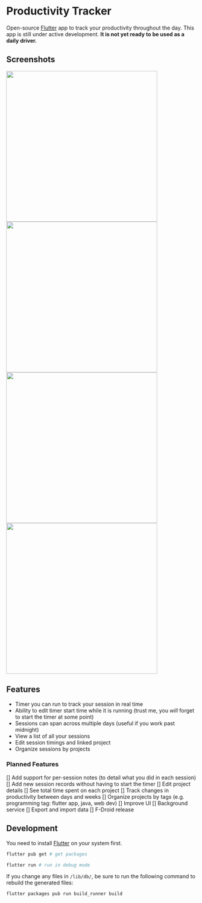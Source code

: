 # Productivity Tracker

Open-source [Flutter](https://flutter.dev/) app to track your productivity throughout the day. This app is still under active development. **It is not yet ready to be used as a daily driver.**

## Screenshots
<img src="https://github.com/connlim/productivity-tracker/raw/master/screenshots/overview_screen.jpg" width="400px">
<img src="https://github.com/connlim/productivity-tracker/raw/master/screenshots/edit_session_screen.jpg" width="400px">
<img src="https://github.com/connlim/productivity-tracker/raw/master/screenshots/projects_screen.jpg" width="400px">
<img src="https://github.com/connlim/productivity-tracker/raw/master/screenshots/project_sessions_screen.jpg" width="400px">

## Features
* Timer you can run to track your session in real time
* Ability to edit timer start time while it is running (trust me, you *will* forget to start the timer at some point)
* Sessions can span across multiple days (useful if you work past midnight)
* View a list of all your sessions
* Edit session timings and linked project
* Organize sessions by projects

### Planned Features
[] Add support for per-session notes (to detail what you did in each session)
[] Add new session records without having to start the timer
[] Edit project details
[] See total time spent on each project
[] Track changes in productivity between days and weeks
[] Organize projects by tags (e.g. programming tag: flutter app, java, web dev)
[] Improve UI
[] Background service
[] Export and import data
[] F-Droid release

## Development
You need to install [Flutter](https://flutter.dev/) on your system first.
```bash
flutter pub get # get packages

flutter run # run in debug mode
```

If you change any files in `/lib/db/`, be sure to run the following command to rebuild the generated files:
```bash
flutter packages pub run build_runner build
```